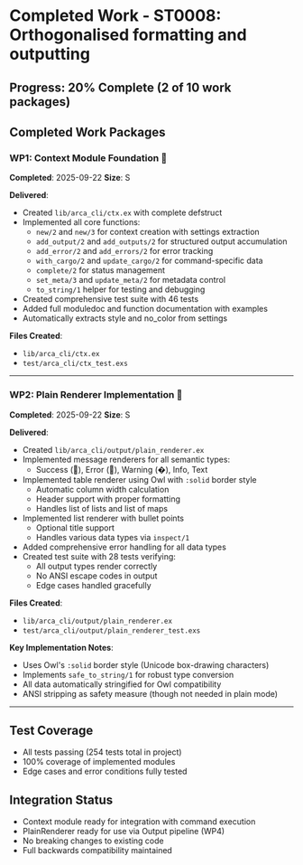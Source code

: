 # Completed Work - ST0008: Orthogonalised formatting and outputting

## Progress: 20% Complete (2 of 10 work packages)

## Completed Work Packages

### WP1: Context Module Foundation 

**Completed**: 2025-09-22
**Size**: S

**Delivered**:

- Created `lib/arca_cli/ctx.ex` with complete defstruct
- Implemented all core functions:
  - `new/2` and `new/3` for context creation with settings extraction
  - `add_output/2` and `add_outputs/2` for structured output accumulation
  - `add_error/2` and `add_errors/2` for error tracking
  - `with_cargo/2` and `update_cargo/2` for command-specific data
  - `complete/2` for status management
  - `set_meta/3` and `update_meta/2` for metadata control
  - `to_string/1` helper for testing and debugging
- Created comprehensive test suite with 46 tests
- Added full moduledoc and function documentation with examples
- Automatically extracts style and no_color from settings

**Files Created**:

- `lib/arca_cli/ctx.ex`
- `test/arca_cli/ctx_test.exs`

---

### WP2: Plain Renderer Implementation 

**Completed**: 2025-09-22
**Size**: S

**Delivered**:

- Created `lib/arca_cli/output/plain_renderer.ex`
- Implemented message renderers for all semantic types:
  - Success (), Error (), Warning (�), Info, Text
- Implemented table renderer using Owl with `:solid` border style
  - Automatic column width calculation
  - Header support with proper formatting
  - Handles list of lists and list of maps
- Implemented list renderer with bullet points
  - Optional title support
  - Handles various data types via `inspect/1`
- Added comprehensive error handling for all data types
- Created test suite with 28 tests verifying:
  - All output types render correctly
  - No ANSI escape codes in output
  - Edge cases handled gracefully

**Files Created**:

- `lib/arca_cli/output/plain_renderer.ex`
- `test/arca_cli/output/plain_renderer_test.exs`

**Key Implementation Notes**:

- Uses Owl's `:solid` border style (Unicode box-drawing characters)
- Implements `safe_to_string/1` for robust type conversion
- All data automatically stringified for Owl compatibility
- ANSI stripping as safety measure (though not needed in plain mode)

---

## Test Coverage

- All tests passing (254 tests total in project)
- 100% coverage of implemented modules
- Edge cases and error conditions fully tested

## Integration Status

- Context module ready for integration with command execution
- PlainRenderer ready for use via Output pipeline (WP4)
- No breaking changes to existing code
- Full backwards compatibility maintained
